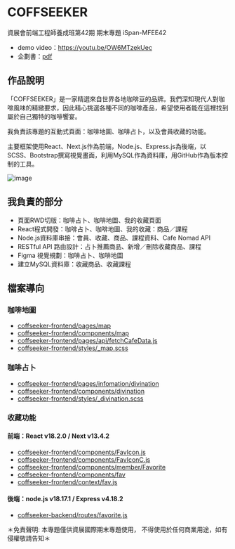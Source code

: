 # COFFSEEKER
資展會前端工程師養成班第42期 期末專題  iSpan-MFEE42

- demo video：https://youtu.be/OW6MTzekUec
- 企劃書：[pdf](https://drive.google.com/file/d/1OG_jEZ5rDjmsP3hdrxVyqOtG4JSPGYtp/view?usp=sharing)
## 作品說明
「COFFSEEKER」是一家精選來自世界各地咖啡豆的品牌。我們深知現代人對咖啡風味的精緻要求，因此精心挑選各種不同的咖啡產品，希望使用者能在這裡找到屬於自己獨特的咖啡饗宴。

我負責該專題的互動式頁面：咖啡地圖、咖啡占卜，以及會員收藏的功能。

主要框架使用React、Next.js作為前端，Node.js、Express.js為後端，以SCSS、Bootstrap撰寫視覺畫面，利用MySQL作為資料庫，用GitHub作為版本控制的工具。

![image](https://github.com/RockyJade/COFFSEEKER/assets/50537438/7b74668a-8a83-410a-8a9c-07343e8e52cd)

## 我負責的部分

- 頁面RWD切版：咖啡占卜、咖啡地圖、我的收藏頁面
- React程式開發：咖啡占卜、咖啡地圖、我的收藏：商品／課程
- Node.js資料庫串接：會員、收藏、商品、課程資料、Cafe Nomad API
- RESTful API 路由設計：占卜推薦商品、新增／刪除收藏商品、課程
- Figma 視覺規劃：咖啡占卜、咖啡地圖
- 建立MySQL資料庫：收藏商品、收藏課程

## 檔案導向

### 咖啡地圖

- [coffseeker-frontend/pages/map](https://github.com/RockyJade/COFFSEEKER/tree/5e4601c2e5be8afe6da9bd4708323086f51d12e7/coffseeker-frontend/pages/map)
- [coffseeker-frontend/components/map](https://github.com/RockyJade/COFFSEEKER/tree/5e4601c2e5be8afe6da9bd4708323086f51d12e7/coffseeker-frontend/components/map)
- [coffseeker-frontend/pages/api/fetchCafeData.js](https://github.com/RockyJade/COFFSEEKER/blob/main/coffseeker-frontend/pages/api/fetchCafeData.js)
- [coffseeker-frontend/styles/_map.scss](https://github.com/RockyJade/COFFSEEKER/blob/5e4601c2e5be8afe6da9bd4708323086f51d12e7/coffseeker-frontend/styles/_map.scss)

### 咖啡占卜
- [coffseeker-frontend/pages/infomation/divination](https://github.com/RockyJade/COFFSEEKER/tree/5e4601c2e5be8afe6da9bd4708323086f51d12e7/coffseeker-frontend/pages/infomation/divination)
- [coffseeker-frontend/components/divination](https://github.com/RockyJade/COFFSEEKER/tree/5e4601c2e5be8afe6da9bd4708323086f51d12e7/coffseeker-frontend/components/divination)
- [coffseeker-frontend/styles/_divination.scss](https://github.com/RockyJade/COFFSEEKER/blob/5e4601c2e5be8afe6da9bd4708323086f51d12e7/coffseeker-frontend/styles/_divination.scss)

### 收藏功能

#### 前端：React v18.2.0 / Next v13.4.2
- [coffseeker-frontend/components/FavIcon.js](https://github.com/RockyJade/COFFSEEKER/blob/5e4601c2e5be8afe6da9bd4708323086f51d12e7/coffseeker-frontend/components/FavIcon.js)
- [coffseeker-frontend/components/FavIconC.js](https://github.com/RockyJade/COFFSEEKER/blob/5e4601c2e5be8afe6da9bd4708323086f51d12e7/coffseeker-frontend/components/FavIconC.js)
- [coffseeker-frontend/components/member/Favorite](https://github.com/RockyJade/COFFSEEKER/tree/5e4601c2e5be8afe6da9bd4708323086f51d12e7/coffseeker-frontend/components/member/Favorite)
- [coffseeker-frontend/components/fav](https://github.com/RockyJade/COFFSEEKER/tree/5e4601c2e5be8afe6da9bd4708323086f51d12e7/coffseeker-frontend/components/fav)
- [coffseeker-frontend/context/fav.js](https://github.com/RockyJade/COFFSEEKER/blob/5e4601c2e5be8afe6da9bd4708323086f51d12e7/coffseeker-frontend/context/fav.js)

#### 後端：node.js v18.17.1 / Express v4.18.2
- [coffseeker-backend/routes/favorite.js](https://github.com/RockyJade/COFFSEEKER/blob/5e4601c2e5be8afe6da9bd4708323086f51d12e7/coffseeker-backend/routes/favorite.js)


＊免責聲明: 本專題僅供資展國際期末專題使用， 不得使用於任何商業用途，如有侵權敬請告知＊
